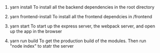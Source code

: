1. yarn install
    To install all the backend dependencies in the root directory

2. yarn frontend-install
    To install all the frontend dependcies in /frontend

3. yarn start
    To start up the express server, the webpack server, and open up the app in the browser

4. yarn run build
    To get the production build of the modules. Then run "node index" to statr the server